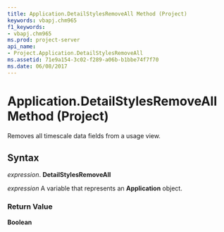```yaml
---
title: Application.DetailStylesRemoveAll Method (Project)
keywords: vbapj.chm965
f1_keywords:
- vbapj.chm965
ms.prod: project-server
api_name:
- Project.Application.DetailStylesRemoveAll
ms.assetid: 71e9a154-3c02-f289-a06b-b1bbe74f7f70
ms.date: 06/08/2017
---
```



# Application.DetailStylesRemoveAll Method (Project)

Removes all timescale data fields from a usage view.


## Syntax

 _expression_. **DetailStylesRemoveAll**

 _expression_ A variable that represents an **Application** object.


### Return Value

 **Boolean**


